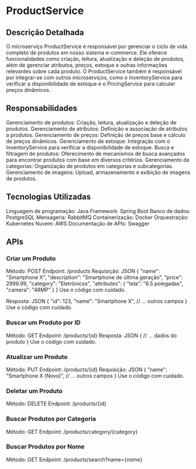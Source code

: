 # ProductService

## Descrição Detalhada

O microserviço ProductService é responsável por gerenciar o ciclo de vida completo de produtos em nosso sistema e-commerce. Ele oferece funcionalidades como criação, leitura, atualização e deleção de produtos, além de gerenciar atributos, preços, estoque e outras informações relevantes sobre cada produto. O ProductService também é responsável por integrar-se com outros microserviços, como o InventoryService para verificar a disponibilidade de estoque e o PricingService para calcular preços dinâmicos.

## Responsabilidades

Gerenciamento de produtos: Criação, leitura, atualização e deleção de produtos.
Gerenciamento de atributos: Definição e associação de atributos a produtos.
Gerenciamento de preços: Definição de preços base e cálculo de preços dinâmicos.
Gerenciamento de estoque: Integração com o InventoryService para verificar a disponibilidade de estoque.
Busca e filtragem de produtos: Oferecimento de mecanismos de busca avançados para encontrar produtos com base em diversos critérios.
Gerenciamento de categorias: Organização de produtos em categorias e subcategorias.
Gerenciamento de imagens: Upload, armazenamento e exibição de imagens de produtos.

## Tecnologias Utilizadas

Linguagem de programação: Java
Framework: Spring Boot
Banco de dados: PostgreSQL
Mensageria: RabbitMQ
Containerização: Docker
Orquestração: Kubernetes
Nuvem: AWS
Documentação de APIs: Swagger
## APIs

### Criar um Produto

Método: POST
Endpoint: /products
Requisição:
JSON
{
"name": "Smartphone X",
"description": "Smartphone de última geração",
"price": 2999.99,
"category": "Eletrônicos",
"attributes": {
"tela": "6.5 polegadas",
"camera": "48MP"
}
}
Use o código com cuidado.

Resposta:
JSON
{
"id": 123,
"name": "Smartphone X",
// ... outros campos
}
Use o código com cuidado.

### Buscar um Produto por ID

Método: GET
Endpoint: /products/{id}
Resposta:
JSON
{
// ... dados do produto
}
Use o código com cuidado.

### Atualizar um Produto

Método: PUT
Endpoint: /products/{id}
Requisição:
JSON
{
"name": "Smartphone X (Novo)",
// ... outros campos
}
Use o código com cuidado.

### Deletar um Produto

Método: DELETE
Endpoint: /products/{id}
### Buscar Produtos por Categoria

Método: GET
Endpoint: /products/category/{category}
### Buscar Produtos por Nome

Método: GET
Endpoint: /products/search?name={nome}
